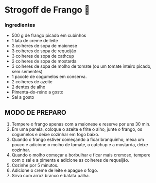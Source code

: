 # Strogoff de Frango :chicken:



### Ingredientes



- 500 g de frango picado em cubinhos
- 1 lata de creme de leite
- 3 colheres de sopa de maionese
- 3 colheres de sopa de requeijão
- 3 colheres de sopa de cathcup
- 2 colheres de sopa de mostarda
- 3 colheres de sopa de molho de tomate (ou um tomate inteiro picado, sem sementes)
- 1 pacote de cogumelos em conserva.
- 2 colheres de azeite
- 2 dentes de alho
- Pimenta-do-reino a gosto
- Sal a gosto

## MODO DE PREPARO

1. Tempere o frango apenas com a maionese e reserve por uns 30 min.
2. Em uma panela, coloque o azeite e frite o alho, junte o frango, os cogumelos e deixe cozinhar em fogo baixo.
3. Quando o frango estiver começando a ficar branquinho, mexa um pouco e adicione o molho de tomate, o catchup e a mostarda, deixe cozinhar.
4. Quando o molho começar a borbulhar e ficar mais cremoso, tempere com o sal e a pimenta e adicione as colheres de requeijão.
5. Cozinhe por 5 minutos.
6. Adicione o creme de leite e apague o fogo.
7. Sirva com arroz branco e batata palha.

